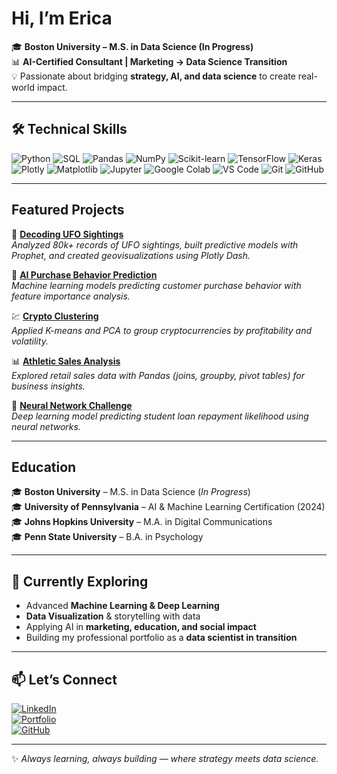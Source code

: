 # Hi, I’m Erica   

🎓 **Boston University – M.S. in Data Science (In Progress)**  
📊 **AI-Certified Consultant | Marketing → Data Science Transition**  
💡 Passionate about bridging **strategy, AI, and data science** to create real-world impact.  

---

## 🛠️ Technical Skills  

![Python](https://img.shields.io/badge/Python-3776AB?style=flat&logo=python&logoColor=white)
![SQL](https://img.shields.io/badge/SQL-336791?style=flat&logo=postgresql&logoColor=white)
![Pandas](https://img.shields.io/badge/Pandas-150458?style=flat&logo=pandas&logoColor=white)
![NumPy](https://img.shields.io/badge/Numpy-013243?style=flat&logo=numpy&logoColor=white)
![Scikit-learn](https://img.shields.io/badge/Scikit--Learn-F7931E?style=flat&logo=scikit-learn&logoColor=white)
![TensorFlow](https://img.shields.io/badge/TensorFlow-FF6F00?style=flat&logo=tensorflow&logoColor=white)
![Keras](https://img.shields.io/badge/Keras-D00000?style=flat&logo=keras&logoColor=white)
![Plotly](https://img.shields.io/badge/Plotly-3F4F75?style=flat&logo=plotly&logoColor=white)
![Matplotlib](https://img.shields.io/badge/Matplotlib-11557c?style=flat&logo=python&logoColor=white)
![Jupyter](https://img.shields.io/badge/Jupyter-F37626?style=flat&logo=jupyter&logoColor=white)
![Google Colab](https://img.shields.io/badge/Google%20Colab-F9AB00?style=flat&logo=googlecolab&logoColor=white)
![VS Code](https://img.shields.io/badge/VS%20Code-007ACC?style=flat&logo=visualstudiocode&logoColor=white)
![Git](https://img.shields.io/badge/Git-F05032?style=flat&logo=git&logoColor=white)
![GitHub](https://img.shields.io/badge/GitHub-181717?style=flat&logo=github&logoColor=white)

---

## Featured Projects  

🔭 [**Decoding UFO Sightings**](#)  
*Analyzed 80k+ records of UFO sightings, built predictive models with Prophet, and created geovisualizations using Plotly Dash.*  

🛒 [**AI Purchase Behavior Prediction**](#)  
*Machine learning models predicting customer purchase behavior with feature importance analysis.*  

💹 [**Crypto Clustering**](#)  
*Applied K-means and PCA to group cryptocurrencies by profitability and volatility.*  

📊 [**Athletic Sales Analysis**](#)  
*Explored retail sales data with Pandas (joins, groupby, pivot tables) for business insights.*  

🧠 [**Neural Network Challenge**](#)  
*Deep learning model predicting student loan repayment likelihood using neural networks.*  

---

## Education  

🎓 **Boston University** – M.S. in Data Science (*In Progress*)  
🎓 **University of Pennsylvania** – AI & Machine Learning Certification (2024)  
🎓 **Johns Hopkins University** – M.A. in Digital Communications  
🎓 **Penn State University** – B.A. in Psychology  

---

## 🌟 Currently Exploring  

- Advanced **Machine Learning & Deep Learning**  
- **Data Visualization** & storytelling with data  
- Applying AI in **marketing, education, and social impact**  
- Building my professional portfolio as a **data scientist in transition**  

---

## 📫 Let’s Connect  

[![LinkedIn](https://img.shields.io/badge/LinkedIn-0A66C2?style=flat&logo=linkedin&logoColor=white)](https://www.linkedin.com/in/ericayanoshak/)  
[![Portfolio](https://img.shields.io/badge/Website-000000?style=flat&logo=About.me&logoColor=white)](http://ericayanoshak.com)  
[![GitHub](https://img.shields.io/badge/GitHub-181717?style=flat&logo=github&logoColor=white)](https://github.com/EricaYanoshak)  

---

✨ *Always learning, always building — where strategy meets data science.*  
